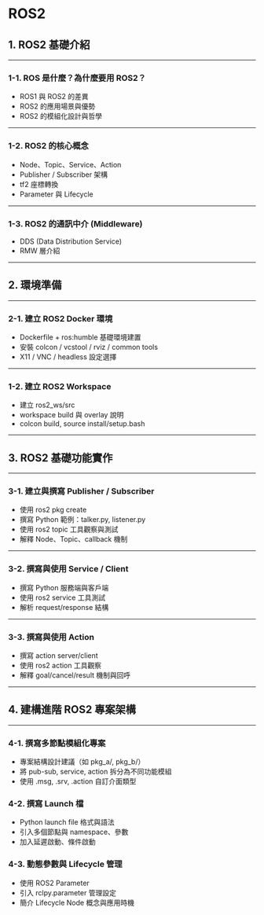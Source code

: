 # ROS2

## 1. ROS2 基礎介紹

---

### 1-1. ROS 是什麼？為什麼要用 ROS2？

* ROS1 與 ROS2 的差異
* ROS2 的應用場景與優勢
* ROS2 的模組化設計與哲學

---

### 1-2. ROS2 的核心概念

* Node、Topic、Service、Action
* Publisher / Subscriber 架構
* tf2 座標轉換
* Parameter 與 Lifecycle

---

### 1-3. ROS2 的通訊中介 (Middleware)

* DDS (Data Distribution Service)
* RMW 層介紹

---

## 2. 環境準備

---

### 2-1. 建立 ROS2 Docker 環境

* Dockerfile + ros:humble 基礎環境建置
* 安裝 colcon / vcstool / rviz / common tools
* X11 / VNC / headless 設定選擇

---

### 1-2. 建立 ROS2 Workspace

* 建立 ros2_ws/src
* workspace build 與 overlay 說明
* colcon build, source install/setup.bash

---

## 3. ROS2 基礎功能實作

---

### 3-1. 建立與撰寫 Publisher / Subscriber

* 使用 ros2 pkg create
* 撰寫 Python 範例：talker.py, listener.py
* 使用 ros2 topic 工具觀察與測試
* 解釋 Node、Topic、callback 機制

---

### 3-2. 撰寫與使用 Service / Client

* 撰寫 Python 服務端與客戶端
* 使用 ros2 service 工具測試
* 解析 request/response 結構

---

### 3-3. 撰寫與使用 Action

* 撰寫 action server/client
* 使用 ros2 action 工具觀察
* 解釋 goal/cancel/result 機制與回呼

---

## 4. 建構進階 ROS2 專案架構

---

### 4-1. 撰寫多節點模組化專案

* 專案結構設計建議（如 pkg_a/, pkg_b/）
* 將 pub-sub, service, action 拆分為不同功能模組
* 使用 .msg, .srv, .action 自訂介面類型

### 4-2. 撰寫 Launch 檔

* Python launch file 格式與語法
* 引入多個節點與 namespace、參數
* 加入延遲啟動、條件啟動

### 4-3. 動態參數與 Lifecycle 管理

* 使用 ROS2 Parameter
* 引入 rclpy.parameter 管理設定
* 簡介 Lifecycle Node 概念與應用時機